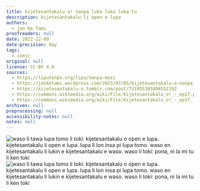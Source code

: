 ```yaml
---
title: kijetesantakalu o! nanpa luka luka luka tu
description: kijetesantakalu li open e lupa
authors:
  - jan Ke Tami
proofreaders: null
date: 2022-12-09
date-precision: day
tags:
  - comic
original: null
license: CC-BY 4.0
sources:
  - https://liputenpo.org/lipu/nanpa-musi
  - https://janketami.wordpress.com/2023/07/05/kijetesantakalu-o-nanpa-luka-luka-luka-tu/
  - https://kijetesantakalu-o.tumblr.com/post/721955303404552192
  - https://commons.wikimedia.org/wiki/File:Kijetesantakalu_o!_-_ep17.png
  - https://commons.wikimedia.org/wiki/File:Kijetesantakalu_o!_-_ep17_(sitelen_pona).png
archives: null
preprocessing: null
accessibility-notes: null
notes: null
---
```


![waso li tawa lupa tomo li toki: kijetesantakalu o open e lupa. kijetesantakalu li open e lupa. lupa li lon insa pi lupa tomo. waso en kijetesantakalu li lukin e kijetesantakalu e waso. waso li toki: pona, ni la mi tu li ken toki](https://upload.wikimedia.org/wikipedia/commons/e/e9/Kijetesantakalu_o%21_-_ep17.png)
![waso li tawa lupa tomo li toki: kijetesantakalu o open e lupa. kijetesantakalu li open e lupa. lupa li lon insa pi lupa tomo. waso en kijetesantakalu li lukin e kijetesantakalu e waso. waso li toki: pona, ni la mi tu li ken toki](https://upload.wikimedia.org/wikipedia/commons/8/89/Kijetesantakalu_o%21_-_ep17_%28sitelen_pona%29.png)